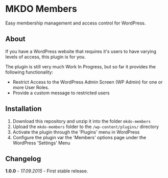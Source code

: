 # MKDO Members

Easy membership management and access control for WordPress.

## About 

If you have a WordPress website that requires it's users to have varying levels of access, this plugin is for you.

The plugin is still very much Work In Progress, but so far it provides the following functionality:

* Restrict Access to the WordPress Admin Screen (WP Admin) for one or more User Roles.
* Provide a custom message to restricted users

## Installation

1. Download this repository and unzip it into the folder `mkdo-members` 
2. Upload the `mkdo-members` folder to the `/wp-content/plugins/` directory
3. Activate the plugin through the 'Plugins' menu in WordPress
4. Configure the plugin var the 'Members' options page under the WordPress 'Settings' Menu

## Changelog

**1.0.0** - *17.09.2015* - First stable release.
